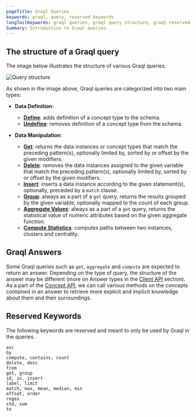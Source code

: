 ```yaml
---
pageTitle: Graql Queries
keywords: graql, query, reserved keywords
longTailKeywords: graql queries, graql query structure, graql reserved keywords
Summary: Introduction to Graql queries.
---
```


## The structure of a Graql query

The image below illustrates the structure of various Graql queries.

![Query structure](../images/query/query-structure.png)

As shown in the image above, Graql queries are categorized into two main types:
- **Data Definition**:
  - **[Define](../10-schema/01-concepts.md#define)**: adds definition of a concept type to the schema.
  - **[Undefine](../10-schema/01-concepts.md#undefine)**: removes definition of a concept type from the schema.

- **Data Manipulation**:
  - **[Get](../12-query/02-get-query.md)**: returns the data instances or concept types that match the preceding pattern(s), optionally limited by, sorted by or offset by the given modifiers.
  - **[Delete](../12-query/04-delete-query.md)**: removes the data instances assigned to the given variable that match the preceding pattern(s), optionally limited by, sorted by or offset by the given modifiers.
  - **[Insert](../12-query/03-insert-query.md)**: inserts a data instance according to the given statement(s), optionally, preceded by a `match` clause.
  - **[Group](../12-query/06-aggregate-query.md#grouping-answers)**: always as a part of a `get` query, returns the results grouped by the given variable, optionally mapped to the count of each group.
  - **[Aggregate Values](../12-query/06-aggregate-query.md#aggregate-values-over-a-dataset)**: always as a part of a `get` query, returns the statistical value of numeric attributes based on the given aggregate function.
  - **[Compute Statistics](../12-query/07-compute-query.md)**: computes paths between two instances, clusters and centrality.

## Graql Answers

Some Graql queries such as `get`, `aggregate` and `compute` are expected to return an answer. Depending on the type of query, the structure of the answer may be different (more on Answer types in the [Client API](../03-client-api/00-overview.md#investigating-answers) section). As a part of the [Concept API](../04-concept-api/00-overview.md), we can call various methods on the concepts contained in an answer to retrieve more explicit and implicit knowledge about them and their surroundings.

## Reserved Keywords

The following keywords are reserved and meant to only be used by Graql in the queries.
<!-- test-ignore -->
```graql
asc
by
compute, contains, count
delete, desc
from
get, group
id, in, insert
label, limit
match, max, mean, median, min
offset, order
regex
std, sum
to
```